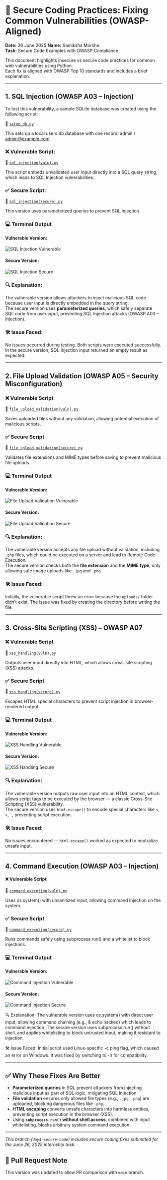# 🔐 Secure Coding Practices: Fixing Common Vulnerabilities (OWASP-Aligned)
 
**Date:** 26 June 2025
**Name:** Samiksha Morshe  
**Task:** Secure Code Examples with OWASP Compliance

This document highlights insecure vs secure code practices for common web vulnerabilities using Python.  
Each fix is aligned with OWASP Top 10 standards and includes a brief explanation.

---

## 1. SQL Injection (OWASP A03 – Injection)

To test this vulnerability, a sample SQLite database was created using the following script:

📄 [`setup_db.py`](scripts/setup_db.py)

This sets up a local users.db database with one record: admin / admin@example.com.

### ❌ Vulnerable Script:  
📄 [`sql_injection(vuln).py`](scripts/sql_injection(vuln).py)

This script embeds unvalidated user input directly into a SQL query string, which leads to SQL Injection vulnerabilities.

### ✅ Secure Script:  
📄 [`sql_injection(secure).py`](scripts/sql_injection(secure).py)

This version uses parameterized queries to prevent SQL injection.

### 💻 Terminal Output

#### Vulnerable Version:
![SQL Injection Vulnerable](screenshots/sql_injection_vuln.png)

#### Secure Version:
![SQL Injection Secure](screenshots/sql_injection_secure.png)

### 🔍 Explanation:
The vulnerable version allows attackers to inject malicious SQL code because user input is directly embedded in the query string.  
The secure version uses **parameterized queries**, which safely separate SQL code from user input, preventing SQL Injection attacks (OWASP A03 – Injection).

### 🛠️ Issue Faced:
No issues occurred during testing. Both scripts were executed successfully. In the secure version, SQL Injection input returned an empty result as expected.

---

## 2. File Upload Validation (OWASP A05 – Security Misconfiguration)

### ❌ Vulnerable Script  
📄 [`file_upload_validation(vuln).py`](scripts/file_upload_validation(vuln).py)

Saves uploaded files without any validation, allowing potential execution of malicious scripts.

### ✅ Secure Script  
📄 [`file_upload_validation(secure).py`](scripts/file_upload_validation(secure).py)

Validates file extensions and MIME types before saving to prevent malicious file uploads.

### 💻 Terminal Output

#### Vulnerable Version:
![File Upload Validation Vulnerable](screenshots/file_upload_validation_vuln.png)

#### Secure Version:
![File Upload Validation Secure](screenshots/file_upload_validation_secure.png)

### 🔍 Explanation:
The vulnerable version accepts any file upload without validation, including `.php` files, which could be executed on a server and lead to Remote Code Execution.  
The secure version checks both the **file extension** and the **MIME type**, only allowing safe image uploads like `.jpg` and `.png`.

### 🛠️ Issue Faced:
Initially, the vulnerable script threw an error because the `uploads/` folder didn’t exist. The issue was fixed by creating the directory before writing the file.

---

## 3. Cross-Site Scripting (XSS) – OWASP A07

### ❌ Vulnerable Script  
📄 [`xss_handling(vuln).py`](scripts/xss_handling(vuln).py)

Outputs user input directly into HTML, which allows cross-site scripting (XSS) attacks.

### ✅ Secure Script  
📄 [`xss_handling(secure).py`](scripts/xss_handling(secure).py)

Escapes HTML special characters to prevent script injection in browser-rendered output.

### 💻 Terminal Output

#### Vulnerable Version:
![XSS Handling Vulnerable](screenshots/xss_handling_vuln.png)

#### Secure Version:
![XSS Handling Secure](screenshots/xss_handling_secure.png)


### 🔍 Explanation:
The vulnerable version outputs raw user input into an HTML context, which allows script tags to be executed by the browser — a classic Cross-Site Scripting (XSS) vulnerability.  
The secure version uses `html.escape()` to encode special characters like `<`, `>`, `'`, preventing script execution.

### 🛠️ Issue Faced:
No issues encountered — `html.escape()` worked as expected to neutralize unsafe input.

---

## 4. Command Execution (OWASP A03 – Injection)

#### ❌ Vulnerable Script  
📄 [`command_execution(vuln).py`](scripts/command_execution(vuln).py)

Uses os.system() with unsanitized input, allowing command injection on the system.

### ✅ Secure Script  
📄 [`command_execution(secure).py`](scripts/command_execution(secure).py)

Runs commands safely using subprocess.run() and a whitelist to block injections.

### 💻 Terminal Output

#### Vulnerable Version:
![Command Injection Vulnerable](screenshots/command_injection_vuln.png)

#### Secure Version:
![Command Injection Secure](screenshots/command_injection_secure.png)


🔍 Explanation:
The vulnerable version uses os.system() with direct user input, allowing command chaining (e.g., & echo hacked) which leads to command injection.
The secure version uses subprocess.run() without shell, and applies whitelisting to block untrusted input, making it resistant to injection.

🛠️ Issue Faced:
Initial script used Linux-specific -c ping flag, which caused an error on Windows. It was fixed by switching to -n for compatibility.

---

## ✅ Why These Fixes Are Better

- **Parameterized queries** in SQL prevent attackers from injecting malicious input as part of SQL logic, mitigating SQL Injection.
- **File validation** ensures only allowed file types (e.g., `.jpg`, `.png`) are uploaded, blocking dangerous files like `.php`.
- **HTML escaping** converts unsafe characters into harmless entities, preventing script execution in the browser (XSS).
- Using **`subprocess.run()` without shell access**, combined with input whitelisting, blocks arbitrary system command execution.

---

_This branch (`day4-secure-code`) includes secure coding fixes submitted for the June 26, 2025 internship task._

## 🔁 Pull Request Note
This version was updated to allow PR comparison with `main` branch.

